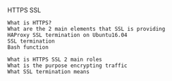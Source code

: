 HTTPS SSL

    What is HTTPS?
    What are the 2 main elements that SSL is providing
    HAProxy SSL termination on Ubuntu16.04
    SSL termination
    Bash function

    What is HTTPS SSL 2 main roles
    What is the purpose encrypting traffic
    What SSL termination means
